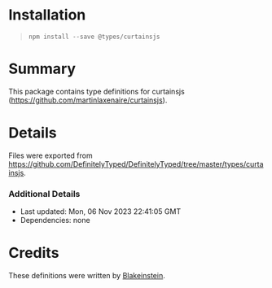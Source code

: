 # Installation
> `npm install --save @types/curtainsjs`

# Summary
This package contains type definitions for curtainsjs (https://github.com/martinlaxenaire/curtainsjs).

# Details
Files were exported from https://github.com/DefinitelyTyped/DefinitelyTyped/tree/master/types/curtainsjs.

### Additional Details
 * Last updated: Mon, 06 Nov 2023 22:41:05 GMT
 * Dependencies: none

# Credits
These definitions were written by [Blakeinstein](https://github.com/Blakeinstein).
